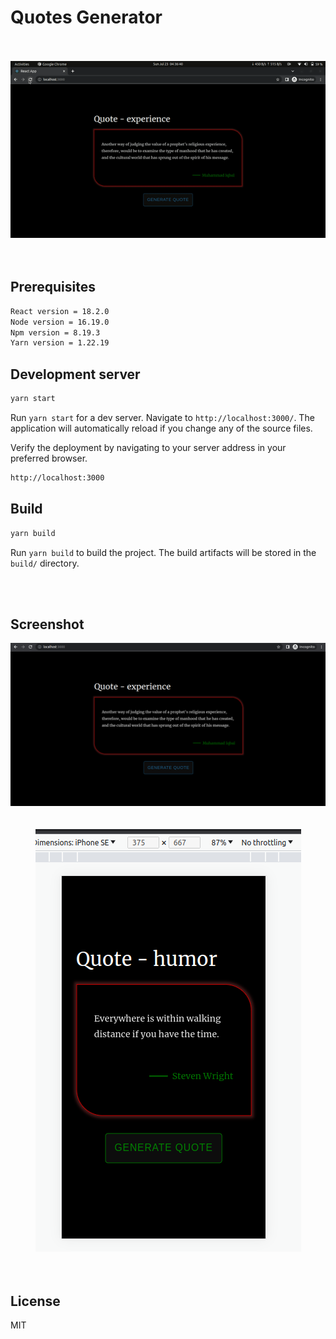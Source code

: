 # Quotes Generator

<br />
<br />

<div style="text-align:center"><img src="./src/assets/screen_recording.gif" /></div>

<br />
<br />

## Prerequisites

```sh
React version = 18.2.0
Node version = 16.19.0
Npm version = 8.19.3
Yarn version = 1.22.19
```

## Development server

```sh
yarn start
```

Run `yarn start` for a dev server. Navigate to `http://localhost:3000/`. The application will automatically reload if you change any of the source files.

Verify the deployment by navigating to your server address in your preferred browser.

```sh
http://localhost:3000
```

## Build

```sh
yarn build
```

Run `yarn build` to build the project. The build artifacts will be stored in the `build/` directory.

<br />
<br />

## Screenshot

<div style="text-align:center"><img src="./src/assets/Screenshot2.png" /></div>

<br />
<br />

<div style="text-align:center"><img src="./src/assets/Screenshot1.png" /></div>
<br />
<br />

## License

MIT
